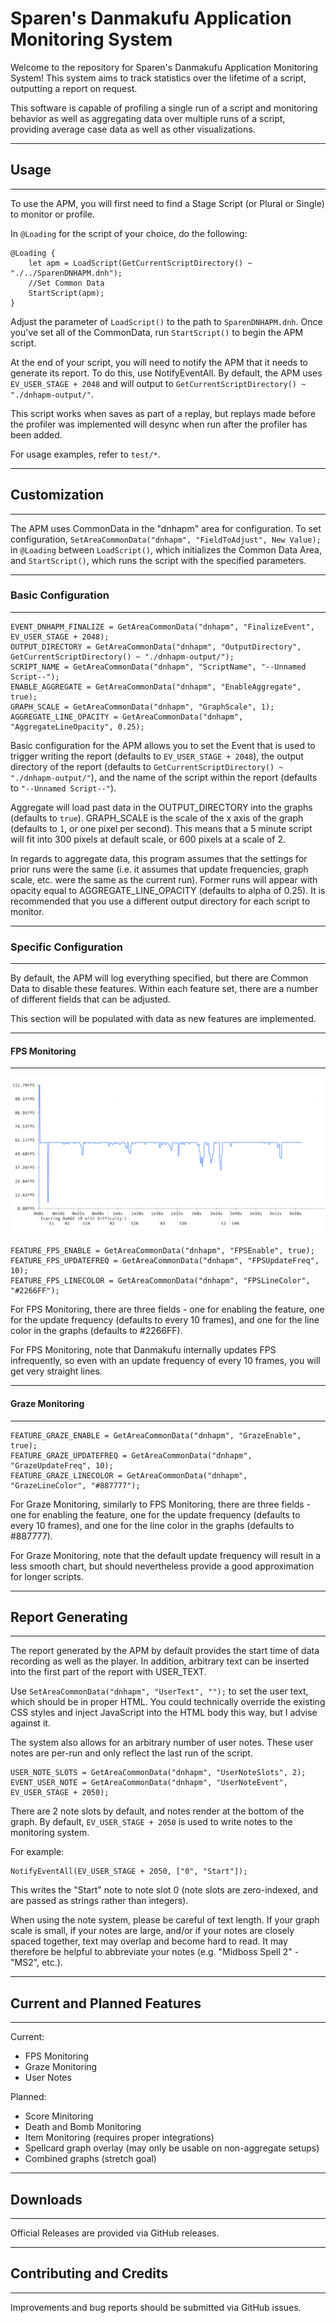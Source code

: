 # Sparen's Danmakufu Application Monitoring System

Welcome to the repository for Sparen's Danmakufu Application Monitoring System! This system aims to track statistics over the lifetime of a script, outputting a report on request. 

This software is capable of profiling a single run of a script and monitoring behavior as well as aggregating data over multiple runs of a script, providing average case data as well as other visualizations. 

---
## Usage
---

To use the APM, you will first need to find a Stage Script (or Plural or Single) to monitor or profile.

In `@Loading` for the script of your choice, do the following:

```
@Loading {
    let apm = LoadScript(GetCurrentScriptDirectory() ~ "./../SparenDNHAPM.dnh");
    //Set Common Data
    StartScript(apm);
}
```

Adjust the parameter of `LoadScript()` to the path to `SparenDNHAPM.dnh`. Once you've set all of the CommonData, run `StartScript()` to begin the APM script.

At the end of your script, you will need to notify the APM that it needs to generate its report. To do this, use NotifyEventAll. By default, the APM uses `EV_USER_STAGE + 2048` and will output to `GetCurrentScriptDirectory() ~ "./dnhapm-output/"`.

This script works when saves as part of a replay, but replays made before the profiler was implemented will desync when run after the profiler has been added.

For usage examples, refer to `test/*`.

---
## Customization
---

The APM uses CommonData in the "dnhapm" area for configuration. To set configuration, `SetAreaCommonData("dnhapm", "FieldToAdjust", New Value);` in `@Loading` between `LoadScript()`, which initializes the Common Data Area, and `StartScript()`, which runs the script with the specified parameters.

---
### Basic Configuration
---
```
EVENT_DNHAPM_FINALIZE = GetAreaCommonData("dnhapm", "FinalizeEvent", EV_USER_STAGE + 2048);
OUTPUT_DIRECTORY = GetAreaCommonData("dnhapm", "OutputDirectory", GetCurrentScriptDirectory() ~ "./dnhapm-output/");
SCRIPT_NAME = GetAreaCommonData("dnhapm", "ScriptName", "--Unnamed Script--");
ENABLE_AGGREGATE = GetAreaCommonData("dnhapm", "EnableAggregate", true);
GRAPH_SCALE = GetAreaCommonData("dnhapm", "GraphScale", 1);
AGGREGATE_LINE_OPACITY = GetAreaCommonData("dnhapm", "AggregateLineOpacity", 0.25);
```

Basic configuration for the APM allows you to set the Event that is used to trigger writing the report (defaults to `EV_USER_STAGE + 2048`), the output directory of the report (defaults to `GetCurrentScriptDirectory() ~ "./dnhapm-output/"`), and the name of the script within the report (defaults to `"--Unnamed Script--"`).

Aggregate will load past data in the OUTPUT_DIRECTORY into the graphs (defaults to `true`). GRAPH_SCALE is the scale of the x axis of the graph (defaults to `1`, or one pixel per second). This means that a 5 minute script will fit into 300 pixels at default scale, or 600 pixels at a scale of 2.

In regards to aggregate data, this program assumes that the settings for prior runs were the same (i.e. it assumes that update frequencies, graph scale, etc. were the same as the current run). Former runs will appear with opacity equal to AGGREGATE_LINE_OPACITY (defaults to alpha of 0.25). It is recommended that you use a different output directory for each script to monitor. 

---
### Specific Configuration
---

By default, the APM will log everything specified, but there are Common Data to disable these features. Within each feature set, there are a number of different fields that can be adjusted.

This section will be populated with data as new features are implemented.

---
#### FPS Monitoring
---
![Example FPS Log](./sample-metric/fpsexample.png "Example FPS Log")
```
FEATURE_FPS_ENABLE = GetAreaCommonData("dnhapm", "FPSEnable", true);
FEATURE_FPS_UPDATEFREQ = GetAreaCommonData("dnhapm", "FPSUpdateFreq", 10);
FEATURE_FPS_LINECOLOR = GetAreaCommonData("dnhapm", "FPSLineColor", "#2266FF");
```

For FPS Monitoring, there are three fields - one for enabling the feature, one for the update frequency (defaults to every 10 frames), and one for the line color in the graphs (defaults to #2266FF).

For FPS Monitoring, note that Danmakufu internally updates FPS infrequently, so even with an update frequency of every 10 frames, you will get very straight lines.

---
#### Graze Monitoring
---
```
FEATURE_GRAZE_ENABLE = GetAreaCommonData("dnhapm", "GrazeEnable", true);
FEATURE_GRAZE_UPDATEFREQ = GetAreaCommonData("dnhapm", "GrazeUpdateFreq", 10);
FEATURE_GRAZE_LINECOLOR = GetAreaCommonData("dnhapm", "GrazeLineColor", "#887777");
```

For Graze Monitoring, similarly to FPS Monitoring, there are three fields - one for enabling the feature, one for the update frequency (defaults to every 10 frames), and one for the line color in the graphs (defaults to #887777).

For Graze Monitoring, note that the default update frequency will result in a less smooth chart, but should nevertheless provide a good approximation for longer scripts.

---
## Report Generating
---
The report generated by the APM by default provides the start time of data recording as well as the player. In addition, arbitrary text can be inserted into the first part of the report with USER_TEXT.

Use `SetAreaCommonData("dnhapm", "UserText", "");` to set the user text, which should be in proper HTML. You could technically override the existing CSS styles and inject JavaScript into the HTML body this way, but I advise against it.

The system also allows for an arbitrary number of user notes. These user notes are per-run and only reflect the last run of the script.

```
USER_NOTE_SLOTS = GetAreaCommonData("dnhapm", "UserNoteSlots", 2);
EVENT_USER_NOTE = GetAreaCommonData("dnhapm", "UserNoteEvent", EV_USER_STAGE + 2050);
```

There are 2 note slots by default, and notes render at the bottom of the graph. By default, `EV_USER_STAGE + 2050` is used to write notes to the monitoring system. 

For example:
```
NotifyEventAll(EV_USER_STAGE + 2050, ["0", "Start"]);
```
This writes the "Start" note to note slot 0 (note slots are zero-indexed, and are passed as strings rather than integers).

When using the note system, please be careful of text length. If your graph scale is small, if your notes are large, and/or if your notes are closely spaced together, text may overlap and become hard to read. It may therefore be helpful to abbreviate your notes (e.g. "Midboss Spell 2" - "MS2", etc.).

---
## Current and Planned Features
---

Current:
* FPS Monitoring  
* Graze Monitoring  
* User Notes  

Planned: 
* Score Minitoring  
* Death and Bomb Monitoring  
* Item Monitoring (requires proper integrations)  
* Spellcard graph overlay (may only be usable on non-aggregate setups)  
* Combined graphs (stretch goal)  

---
## Downloads
---

Official Releases are provided via GitHub releases.

---
## Contributing and Credits
---

Improvements and bug reports should be submitted via GitHub issues.

